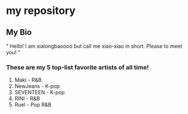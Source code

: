 # my repository
## My Bio
" Hello! I am xialongbaoooo but call me xiao-xiao in short. Please to meet you! "

### **These are my 5 top-list favorite artists of all time!**
1. Maki - R&B
2. NewJeans - K-pop
3. SEVENTEEN - K-pop
4. RINI - R&B
5. Ruel - Pop R&B 

<!---
xiaolongbaoooo/xiaolongbaoooo is a ✨ special ✨ repository because its `README.md` (this file) appears on your GitHub profile.
You can click the Preview link to take a look at your changes.
--->
